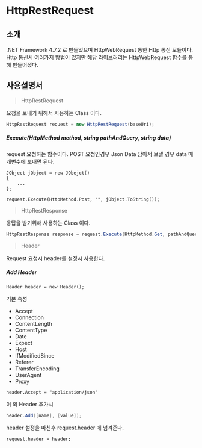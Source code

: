 # HttpRestRequest

## 소개
.NET Framework 4.7.2 로 만들었으며 HttpWebRequest 통한 Http 통신 모듈이다.
Http 통신시 여러가지 방법이 있지만 해당 라이브러리는 HttpWebRequest 함수를 통해 만들어졌다.


## 사용설명서


> HttpRestRequest

요청을 보내기 위해서 사용하는 Class 이다.
```C#
HttpRestRequest request = new HttpRestRequest(baseUri);
```

##### Execute(HttpMethod method, string pathAndQuery, string data)
request 요청하는 함수이다.
POST 요청인경우 Json Data 담아서 보낼 경우 data 매개변수에 보내면 된다.
```
JObject jObject = new JObejct()
{
    ...    
};

request.Execute(HttpMethod.Post, "", jObject.ToString());
```


> HttpRestResponse

응답을 받기위해 사용하는 Class 이다.
```C#
HttpRestResponse response = request.Execute(HttpMethod.Get, pathAndQuery, string.Empty);
```

> Header

Request 요청시 header를 설정시 사용한다.


##### Add Header
```
Header header = new Header();
```
기본 속성
* Accept
* Connection
* ContentLength
* ContentType
* Date
* Expect
* Host
* IfModifiedSince
* Referer
* TransferEncoding
* UserAgent
* Proxy
```
header.Accept = "application/json"
```

이 외 Header 추가시
```C#
header.Add([name], [value]);
```

header 설정을 마친후 request.header 에 넘겨준다.
```
request.header = header;
```

